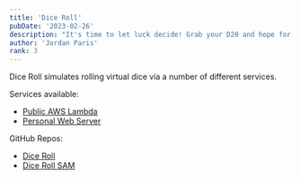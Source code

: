 ```yaml
---
title: 'Dice Roll'
pubDate: '2023-02-26'
description: "It's time to let luck decide! Grab your D20 and hope for the best!"
author: 'Jordan Paris'
rank: 3
---
```


Dice Roll simulates rolling virtual dice via a number of different services.

Services available:
  * [Public AWS Lambda](https://www.github.com/hamologist/dice-roll#public-resource)
  * [Personal Web Server](https://www.github.com/hamologist/dice-roll#dice-roll-webserver)

GitHub Repos:
  * [Dice Roll](https://www.github.com/hamologist/dice-roll)
  * [Dice Roll SAM](https://www.github.com/hamologist/dice-roll-sam)
